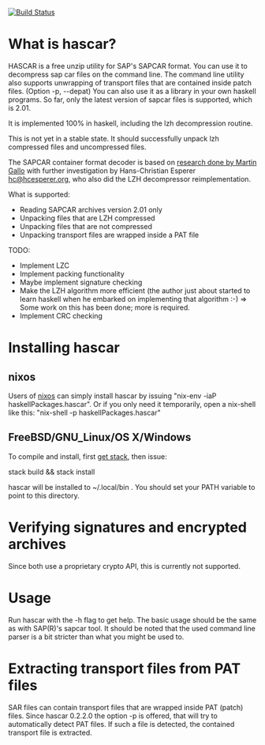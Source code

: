 [![Build Status](https://travis-ci.org/VirtualForgeGmbH/hascar.svg?branch=master)](https://travis-ci.org/VirtualForgeGmbH/hascar)

# What is hascar?

HASCAR is a free unzip utility for SAP's SAPCAR format. You can use it to
decompress sap car files on the command line. The command line utility also
supports unwrapping of transport files that are contained inside patch files.
(Option -p, --depat) You can also use it as a library in your own haskell programs. So
far, only the latest version of sapcar files is supported, which is 2.01.

It is implemented 100% in haskell, including the lzh decompression
routine.

This is not yet in a stable state. It should successfully unpack lzh
compressed files and uncompressed files.

The SAPCAR container format decoder is based on [research done by
Martin Gallo](https://github.com/CoreSecurity/pysap) with further
investigation by Hans-Christian Esperer <hc@hcesperer.org>, who also
did the LZH decompressor reimplementation.

What is supported:

* Reading SAPCAR archives version 2.01 only
* Unpacking files that are LZH compressed
* Unpacking files that are not compressed
* Unpacking transport files are wrapped inside a PAT file

TODO:

* Implement LZC
* Implement packing functionality
* Maybe implement signature checking
* Make the LZH algorithm more efficient (the author just about
  started to learn haskell when he embarked on implementing
  that algorithm :-)
  => Some work on this has been done; more is required.
* Implement CRC checking


# Installing hascar

## nixos

Users of [nixos](https://nixos.org) can simply install hascar by issuing
"nix-env -iaP haskellPackages.hascar". Or if you only need it temporarily, open
a nix-shell like this: "nix-shell -p haskellPackages.hascar"

## FreeBSD/GNU_Linux/OS X/Windows

To compile and install, first [get stack](
http://docs.haskellstack.org/en/stable/README/), then issue:

stack build && stack install

hascar will be installed to ~/.local/bin  . You should set your PATH variable to point
to this directory.

# Verifying signatures and encrypted archives

Since both use a proprietary crypto API, this is currently not supported.

# Usage

Run hascar with the -h flag to get help. The basic usage should be the
same as with SAP(R)'s sapcar tool. It should be noted that the used
command line parser is a bit stricter than what you might be used to.

# Extracting transport files from PAT files

SAR files can contain transport files that are wrapped inside PAT (patch)
files. Since hascar 0.2.2.0 the option -p is offered, that will try to
automatically detect PAT files. If such a file is detected, the contained
transport file is extracted.
